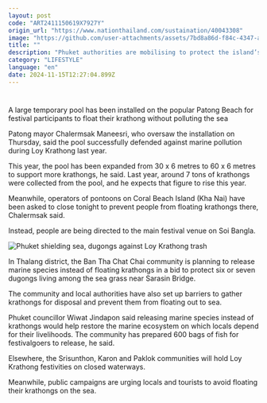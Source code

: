 ```yaml
---
layout: post
code: "ART2411150619X7927Y"
origin_url: "https://www.nationthailand.com/sustaination/40043308"
image: "https://github.com/user-attachments/assets/7bd8a86d-f84c-4347-ae0e-662b9b308503"
title: ""
description: "Phuket authorities are mobilising to protect the island’s marine life, including endangered dugongs, from a surge of festival debris during tonight's Loy Krathong celebrations."
category: "LIFESTYLE"
language: "en"
date: 2024-11-15T12:27:04.899Z
---
```


# 









A large temporary pool has been installed on the popular Patong Beach for festival participants to float their krathong without polluting the sea

Patong mayor Chalermsak Maneesri, who oversaw the installation on Thursday, said the pool successfully defended against marine pollution during Loy Krathong last year.

This year, the pool has been expanded from 30 x 6 metres to 60 x 6 metres to support more krathongs, he said. Last year, around 7 tons of krathongs were collected from the pool, and he expects that figure to rise this year.

Meanwhile, operators of pontoons on Coral Beach Island (Kha Nai) have been asked to close tonight to prevent people from floating krathongs there, Chalermsak said.

Instead, people are being directed to the main festival venue on Soi Bangla.

  ![Phuket shielding sea, dugongs against Loy Krathong trash](https://github.com/user-attachments/assets/e939314d-a21a-4e27-9725-e0d0a2ee5e53)

In Thalang district, the Ban Tha Chat Chai community is planning to release marine species instead of floating krathongs in a bid to protect six or seven dugongs living among the sea grass near Sarasin Bridge.

The community and local authorities have also set up barriers to gather krathongs for disposal and prevent them from floating out to sea.

Phuket councillor Wiwat Jindapon said releasing marine species instead of krathongs would help restore the marine ecosystem on which locals depend for their livelihoods. The community has prepared 600 bags of fish for festivalgoers to release, he said.

Elsewhere, the Srisunthon, Karon and Paklok communities will hold Loy Krathong festivities on closed waterways.

Meanwhile, public campaigns are urging locals and tourists to avoid floating their krathongs on the sea.

